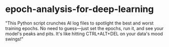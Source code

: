 # epoch-analysis-for-deep-learning
"This Python script crunches AI log files to spotlight the best and worst training epochs. No need to guess—just set the epochs, run it, and see your model's peaks and pits. It's like hitting CTRL+ALT+DEL on your data's mood swings!"
